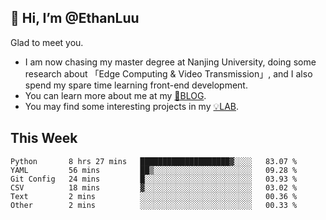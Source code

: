 ## 👋 Hi, I’m @EthanLuu

Glad to meet you.

- I am now chasing my master degree at Nanjing University, doing some research about 「Edge Computing & Video Transmission」, and I also spend my spare time learning front-end development.
- You can learn more about me at my [📝BLOG](https://blog.ethanloo.cn).
- You may find some interesting projects in my [💡LAB](https://lab.ethanloo.cn).

## This Week
<!--START_SECTION:waka-->

```text
Python       8 hrs 27 mins   ████████████████████▓░░░░   83.07 %
YAML         56 mins         ██▒░░░░░░░░░░░░░░░░░░░░░░   09.28 %
Git Config   24 mins         █░░░░░░░░░░░░░░░░░░░░░░░░   03.93 %
CSV          18 mins         ▓░░░░░░░░░░░░░░░░░░░░░░░░   03.02 %
Text         2 mins          ░░░░░░░░░░░░░░░░░░░░░░░░░   00.36 %
Other        2 mins          ░░░░░░░░░░░░░░░░░░░░░░░░░   00.33 %
```

<!--END_SECTION:waka-->
